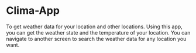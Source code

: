 # Clima-App
To get weather data for your location and other locations.
Using this app, you can get the weather state and the temperature of your location.
You can navigate to another screen to search the weather data for any location you want.
